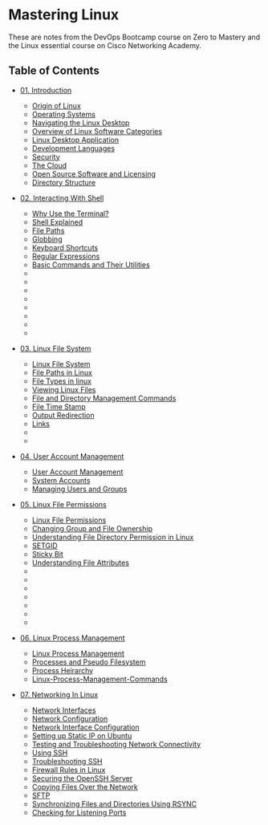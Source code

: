 # Mastering Linux

These are notes from the DevOps Bootcamp course on Zero to Mastery and the Linux essential course on Cisco Networking Academy. 

## Table of Contents

- [01. Introduction](https://github.com/ikechukwu25/Mastering-Linux/blob/main/Linux/01-Introduction.md)
  - [Origin of Linux](https://github.com/ikechukwu25/Mastering-Linux/blob/main/Linux/01-Introduction.md#origin-of-linux)
  - [Operating Systems](https://github.com/ikechukwu25/Mastering-Linux/blob/main/Linux/01-Introduction.md#operating-systems)
  - [Navigating the Linux Desktop](https://github.com/ikechukwu25/Mastering-Linux/blob/main/Linux/01-Introduction.md#navigating-the-linux-desktop)
  - [Overview of Linux Software Categories](https://github.com/ikechukwu25/Mastering-Linux/blob/main/Linux/01-Introduction.md#overview-of-linux-software-categories)
  - [Linux Desktop Application](https://github.com/ikechukwu25/Mastering-Linux/blob/main/Linux/01-Introduction.md#linux-desktop-applications)
  - [Development Languages](https://github.com/ikechukwu25/Mastering-Linux/blob/main/Linux/01-Introduction.md#development-languages)
  - [Security](https://github.com/ikechukwu25/Mastering-Linux/blob/main/Linux/01-Introduction.md#security)
  - [The Cloud](https://github.com/ikechukwu25/Mastering-Linux/blob/main/Linux/01-Introduction.md#the-cloud)
  - [Open Source Software and Licensing](https://github.com/ikechukwu25/Mastering-Linux/blob/main/Linux/01-Introduction.md#open-source-software-and-licensing)
  - [Directory Structure](https://github.com/ikechukwu25/Mastering-Linux/blob/main/Linux/01-Introduction.md#directory-structure)

- [02. Interacting With Shell](https://github.com/ikechukwu25/Mastering-Linux/blob/main/Linux/02-Interacting-With-Shell.md)
  - [Why Use the Terminal?](https://github.com/ikechukwu25/Mastering-Linux/blob/main/Linux/02-Interacting-With-Shell.md#why-use-the-terminal)
  - [Shell Explained](https://github.com/ikechukwu25/Mastering-Linux/blob/main/Linux/02-Interacting-With-Shell.md#shell-explained)
  - [File Paths](https://github.com/ikechukwu25/Mastering-Linux/blob/main/Linux/02-Interacting-With-Shell.md#file-paths)
  - [Globbing](https://github.com/ikechukwu25/Mastering-Linux/blob/main/Linux/02-Interacting-With-Shell.md#globbing)
  - [Keyboard Shortcuts](https://github.com/ikechukwu25/Mastering-Linux/blob/main/Linux/02-Interacting-With-Shell.md#keyboard-shortcuts)
  - [Regular Expressions](https://github.com/ikechukwu25/Mastering-Linux/blob/main/Linux/02-Interacting-With-Shell.md#regular-expressions-regex)
  - [Basic Commands and Their Utilities](https://github.com/ikechukwu25/Mastering-Linux/blob/main/Linux/02-Interacting-With-Shell.md#basic-commands-and-their-utilities)
  - []()
  - []()
  - []()
  - []()
  - []()
  - []()
  - []()
  - []()

- [03. Linux File System](https://github.com/ikechukwu25/Mastering-Linux/blob/main/Linux/03-Linux-File-System.md)
  - [Linux File System](https://github.com/ikechukwu25/Mastering-Linux/blob/main/Linux/03-Linux-File-System.md)
  - [File Paths in Linux](https://github.com/ikechukwu25/Mastering-Linux/blob/main/Linux/03-Linux-File-System.md#file-paths-in-linux)
  - [File Types in linux](https://github.com/ikechukwu25/Mastering-Linux/blob/main/Linux/03-Linux-File-System.md#file-types-in-linux)
  - [Viewing Linux Files](https://github.com/ikechukwu25/Mastering-Linux/blob/main/Linux/03-Linux-File-System.md#viewing-files)
  - [File and Directory Management Commands](https://github.com/ikechukwu25/Mastering-Linux/blob/main/Linux/03-Linux-File-System.md#file-and-directory-management-commands)
  - [File Time Stamp](https://github.com/ikechukwu25/Mastering-Linux/blob/main/Linux/03-Linux-File-System.md#file-time-stamps)
  - [Output Redirection](https://github.com/ikechukwu25/Mastering-Linux/blob/main/Linux/03-Linux-File-System.md#output-redirection)
  - [Links](https://github.com/ikechukwu25/Mastering-Linux/blob/main/Linux/03-Linux-File-System.md#links)
  - []()
  - []()

- [04. User Account Management](https://github.com/ikechukwu25/Mastering-Linux/blob/main/Linux/04-User-Accounts-Management.md)
  - [User Account Management](https://github.com/ikechukwu25/Mastering-Linux/blob/main/Linux/04-User-Accounts-Management.md)
  - [System Accounts](https://github.com/ikechukwu25/Mastering-Linux/blob/main/Linux/04-User-Accounts-Management.md#system-accounts)
  - [Managing Users and Groups](https://github.com/ikechukwu25/Mastering-Linux/blob/main/Linux/04-User-Accounts-Management.md#managing-users-and-groups)
 
- [05. Linux File Permissions](https://github.com/ikechukwu25/Mastering-Linux/blob/main/Linux/05-Linux-File-Permissions.md)
  - [Linux File Permissions](https://github.com/ikechukwu25/Mastering-Linux/blob/main/Linux/05-Linux-File-Permissions.md)
  - [Changing Group and File Ownership](https://github.com/ikechukwu25/Mastering-Linux/blob/main/Linux/05-Linux-File-Permissions.md#changing-groups)
  - [Understanding File Directory Permission in Linux](https://github.com/ikechukwu25/Mastering-Linux/blob/main/Linux/05-Linux-File-Permissions.md#understanding-file-directory-permissions-in-linux)
  - [SETGID](https://github.com/ikechukwu25/Mastering-Linux/blob/main/Linux/05-Linux-File-Permissions.md#understanding-file-directory-permissions-in-linux)
  - [Sticky Bit](https://github.com/ikechukwu25/Mastering-Linux/blob/main/Linux/05-Linux-File-Permissions.md#sticky-bit)
  - [Understanding File Attributes](https://github.com/ikechukwu25/Mastering-Linux/blob/main/Linux/05-Linux-File-Permissions.md#understanding-files-attributes)
  - []()
  - []()
  - []()
  - []()
  - []()
  - []()
  - []()

- [06. Linux Process Management](https://github.com/ikechukwu25/Mastering-Linux/blob/main/Linux/06-Linux-Process-Management.md)
  - [Linux Process Management](https://github.com/ikechukwu25/Mastering-Linux/blob/main/Linux/06-Linux-Process-Management.md)
  - [Processes and Pseudo Filesystem](https://github.com/ikechukwu25/Mastering-Linux/blob/main/Linux/06-Linux-Process-Management.md#processes-and-pseudo-filesystems)
  - [Process Heirarchy](https://github.com/ikechukwu25/Mastering-Linux/blob/main/Linux/06-Linux-Process-Management.md#process-hierarchy)
  - [Linux-Process-Management-Commands](https://github.com/ikechukwu25/Mastering-Linux/blob/main/Linux/06-Linux-Process-Management.md#linux-process-management-commands)
 
- [07. Networking In Linux](https://github.com/ikechukwu25/Mastering-Linux/blob/main/Linux/07-Networking-In-Linux.md)
  - [Network Interfaces](https://github.com/ikechukwu25/Mastering-Linux/blob/main/Linux/07-Networking-In-Linux.md#network-interfaces)
  - [Network Configuration](https://github.com/ikechukwu25/Mastering-Linux/blob/main/Linux/07-Networking-In-Linux.md#network-configuration)
  - [Network Interface Configuration](https://github.com/ikechukwu25/Mastering-Linux/blob/main/Linux/07-Networking-In-Linux.md#network-interface-configuration)
  - [Setting up Static IP on Ubuntu](https://github.com/ikechukwu25/Mastering-Linux/blob/main/Linux/07-Networking-In-Linux.md#setting-up-static-ip-on-ubuntu-netplan)
  - [Testing and Troubleshooting Network Connectivity](https://github.com/ikechukwu25/Mastering-Linux/blob/main/Linux/07-Networking-In-Linux.md#testing-and-troubleshooting-network-connectivity)
  - [Using SSH](https://github.com/ikechukwu25/Mastering-Linux/blob/main/Linux/07-Networking-In-Linux.md#using-ssh)
  - [Troubleshooting SSH](https://github.com/ikechukwu25/Mastering-Linux/blob/main/Linux/07-Networking-In-Linux.md#troubleshooting-ssh)
  - [Firewall Rules in Linux](https://github.com/ikechukwu25/Mastering-Linux/blob/main/Linux/07-Networking-In-Linux.md#firewall-rules-in-linux)
  - [Securing the OpenSSH Server](https://github.com/ikechukwu25/Mastering-Linux/blob/main/Linux/07-Networking-In-Linux.md#securing-the-openssh-server-sshd)
  - [Copying Files Over the Network](https://github.com/ikechukwu25/Mastering-Linux/blob/main/Linux/07-Networking-In-Linux.md#copying-files-over-the-network-scp)
  - [SFTP](https://github.com/ikechukwu25/Mastering-Linux/blob/main/Linux/07-Networking-In-Linux.md#sftp)
  - [Synchronizing Files and Directories Using RSYNC](https://github.com/ikechukwu25/Mastering-Linux/blob/main/Linux/07-Networking-In-Linux.md#synchronizing-files-and-directories-using-rsync)
  - [Checking for Listening Ports](https://github.com/ikechukwu25/Mastering-Linux/blob/main/Linux/07-Networking-In-Linux.md#checking-for-listening-ports)




